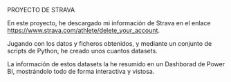 PROYECTO DE STRAVA

En este proyecto, he descargado mi información de Strava en el enlace https://www.strava.com/athlete/delete_your_account.

Jugando con los datos y ficheros obtenidos, y mediante un conjunto de scripts de Python, he creado unos cuantos datasets.

La información de estos datasets la he resumido en un Dashborad de Power BI, mostrándolo todo de forma interactiva y vistosa.
